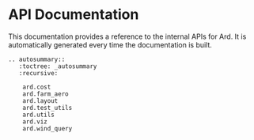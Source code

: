 
# API Documentation

This documentation provides a reference to the internal APIs for Ard.
It is automatically generated every time the documentation is built.

```{eval-rst}
.. autosummary::
   :toctree: _autosummary
   :recursive:

    ard.cost
    ard.farm_aero
    ard.layout
    ard.test_utils
    ard.utils
    ard.viz
    ard.wind_query
```
